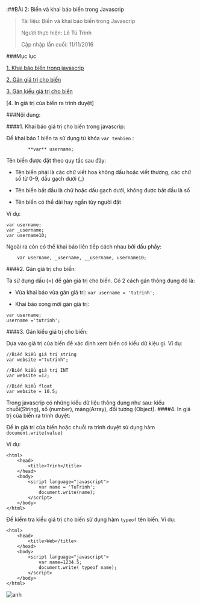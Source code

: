 :##BÀi 2: Biến và khai báo biến trong Javascrip

>Tài liệu: Biến và khai báo biến trong Javascrip
>
>Người thực hiện: Lê Tú Trinh
>
>Cập nhập lần cuối: 11/11/2016

###Mục lục

[1. Khai báo biến trong javascrip](#1)

[2. Gán giá trị cho biến](#2)

[3. Gán kiểu giá trị cho biến](#3)

[4. In giá trị của biến ra trình duyệt]

###Nội dung:

<a name="1"></a>
####1. Khai báo giá trị cho biến trong javascrip:

Để khai báo 1 biến ta sử dụng từ khóa `var tenbien` :

```
		**var** username;
```

Tên biến được đặt theo quy tắc sau đây:

- Tên biến phải là các chữ viết hoa không dấu hoặc viết thường, các chữ số từ 0-9, dấu gạch dưới (_)

- Tên biến bắt đầu là chữ hoặc dấu gạch dưới, không được bắt đầu là số

- Tên biến có thể dài hay ngắn tùy người đặt


Ví dụ: 

```
var username;
var _username;
var username10;
```

Ngoài ra còn có thể khai báo liên tiếp cách nhau bởi dấu phẩy:

```
	var username, _username, __username, username10;
```

<a name="2"></a>
####2. Gán giá trị cho biến:

Ta sử dụng dấu (=) để gán giá trị cho biến. Có 2 cách gán thông dụng đó là:

- Vừa khai báo vừa gán giá trị: `var username = 'tutrinh';`

- Khai báo xong mới gán giá trị:

```
var username;
username ='tutrinh';
```


<a name="3"></a>
####3. Gán kiểu giá trị cho biến:

Dựa vào giá trị của biến để xác định xem biến có kiểu dữ kiệu gì. Ví dụ:

```
//Biến kiểu giá trị string
var website ="tutrinh";

//Biến kiểu giá trị INT
var website =12;

//Biến kiểu float
var website = 10.5;
```

Trong javascrip có những kiểu dữ liệu thông dụng như sau: kiểu chuỗi(String), số (number), mảng(Array), đối tượng (Object).
<a name="4"></a>
####4. In giá trị của biến ra trình duyệt:

Để in giá trị của biến hoặc chuỗi ra trình duyệt sử dụng hàm `document.write(value)`

Ví dụ:

```
<html>
	<head>
		<title>Trinh</title>
	</head>
	<body>
		<script language="javascript">
			var name = 'TuTrinh';
			document.write(name);	
		</script>
	</body>
</html>
```
Để kiểm tra kiểu giá trị cho biến sử dụng hàm `typeof` tên biến. Ví dụ:

```
<html>
	<head>
		<title>Web</title>
	</head>
	<body>
		<script language="javascript">
			var name=1234.5;
			document.write( typeof name);	
		</script>
	</body>
</html>
```

![anh](http://i.imgur.com/zfjs5AC.png)
